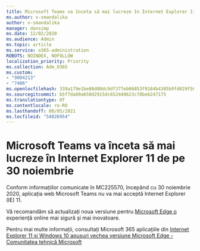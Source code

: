 ```yaml
---
title: Microsoft Teams va înceta să mai lucreze în Internet Explorer 11 de pe 30 noiembrie
ms.author: v-smandalika
author: v-smandalika
manager: dansimp
ms.date: 12/02/2020
ms.audience: Admin
ms.topic: article
ms.service: o365-administration
ROBOTS: NOINDEX, NOFOLLOW
localization_priority: Priority
ms.collection: Adm_O365
ms.custom:
- "9004213"
- "7406"
ms.openlocfilehash: 339a179e1be88d80dc9df377eb06853f9184b4305b9fd029f565ba54fd30e546
ms.sourcegitcommit: b5f7da89a650d2915dc652449623c78be6247175
ms.translationtype: HT
ms.contentlocale: ro-RO
ms.lasthandoff: 08/05/2021
ms.locfileid: "54026954"
---
```

# <a name="microsoft-teams-will-stop-working-on-internet-explorer-11-from-nov-30th"></a>Microsoft Teams va înceta să mai lucreze în Internet Explorer 11 de pe 30 noiembrie

Conform informațiilor comunicate în MC225570, începând cu 30 noiembrie 2020, aplicația web Microsoft Teams nu va mai acceptă Internet Explorer (IE) 11. 

Vă recomandăm să actualizați noua versiune pentru [Microsoft Edge o](https://www.microsoft.com/edge) experiență online mai sigură și mai inovatoare. 

Pentru mai multe informații, consultați Microsoft 365 aplicațiile din [Internet Explorer 11 și Windows 10 apusuri vechea versiune Microsoft Edge - Comunitatea tehnică Microsoft](https://techcommunity.microsoft.com/t5/microsoft-365-blog/microsoft-365-apps-say-farewell-to-internet-explorer-11-and/ba-p/1591666)

